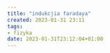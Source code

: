 ```yaml
---
title: "indukcjia faradaya"
created: 2023-01-31 23:11
tags:
- fizyka
date: 2023-01-31T23:12:04+01:00
---
```

